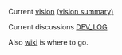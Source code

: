 Current [vision](https://github.com/chaosregular/URGE/wiki/URGE_vision_v004) [(vision summary)](https://github.com/chaosregular/URGE/wiki/Summ_v1_v4)  

Current discussions [DEV_LOG](https://github.com/chaosregular/URGE/wiki/DEV_LOG)  

Also [wiki](https://github.com/chaosregular/URGE/wiki) is where to go.  
